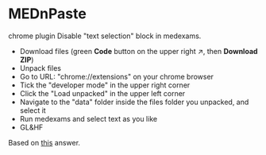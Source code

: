 # MEDnPaste
chrome plugin
Disable "text selection" block in medexams.

- Download files (green **Code** button on the upper right ↗, then **Download ZIP**)
- Unpack files
- Go to URL: "chrome://extensions" on your chrome browser
- Tick the "developer mode" in the upper right corner
- Click the "Load unpacked" in the upper left corner
- Navigate to the "data" folder inside the files folder you unpacked, and select it
- Run medexams and select text as you like
- GL&HF

Based on [this](https://superuser.com/a/1282849/507984) answer.

